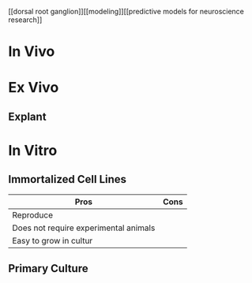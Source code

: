 [[dorsal root ganglion]][[modeling]][[predictive models for neuroscience research]]

# In Vivo

# Ex Vivo
## Explant


# In Vitro

## Immortalized Cell Lines
| Pros                                  | Cons |
| ------------------------------------- | ---- |
| Reproduce                             |      |
| Does not require experimental animals |      |
| Easy to grow in cultur                                      |      |

## Primary Culture